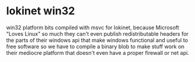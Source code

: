 # lokinet win32

win32 platform bits compiled with msvc for lokinet, because Microsoft "Loves Linux" so much they can't even publish redistributable headers for the parts of their windows api that make windows functional and useful to free software so we have to compile a binary blob to make stuff work on their mediocre platform that doesn't even have a proper firewall or net api.



